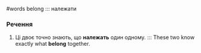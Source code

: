 #words 
belong ::: належати
### Речення
1. Ці двоє точно знають, що **належать** один одному. ::: These two know exactly what **belong** together.